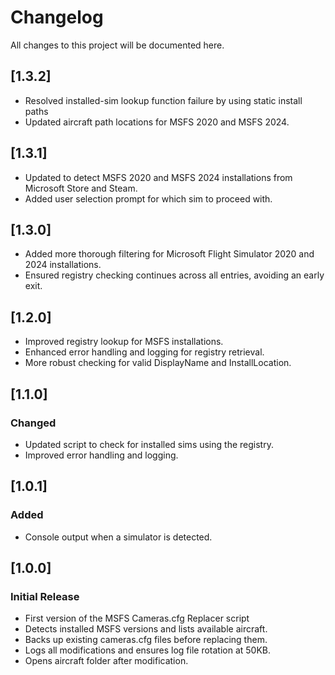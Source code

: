 # Changelog
All changes to this project will be documented here.

## [1.3.2]
- Resolved installed-sim lookup function failure by using static install paths
- Updated aircraft path locations for MSFS 2020 and MSFS 2024.

## [1.3.1]
- Updated to detect MSFS 2020 and MSFS 2024 installations from Microsoft Store and Steam.
- Added user selection prompt for which sim to proceed with.


## [1.3.0]
- Added more thorough filtering for Microsoft Flight Simulator 2020 and 2024 installations.
- Ensured registry checking continues across all entries, avoiding an early exit.

## [1.2.0]
- Improved registry lookup for MSFS installations.
- Enhanced error handling and logging for registry retrieval.
- More robust checking for valid DisplayName and InstallLocation.

## [1.1.0]
### Changed
- Updated script to check for installed sims using the registry.
- Improved error handling and logging.

## [1.0.1]
### Added
- Console output when a simulator is detected.

## [1.0.0]
### Initial Release
- First version of the MSFS Cameras.cfg Replacer script
- Detects installed MSFS versions and lists available aircraft.
- Backs up existing cameras.cfg files before replacing them.
- Logs all modifications and ensures log file rotation at 50KB.
- Opens aircraft folder after modification.